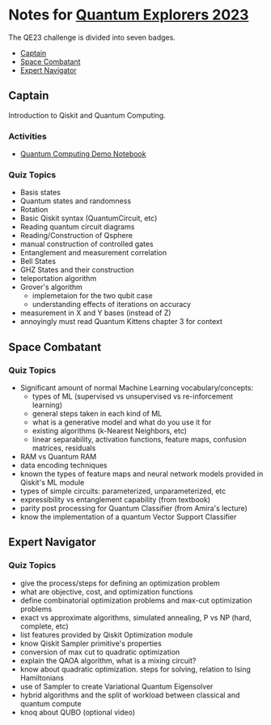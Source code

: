 # Notes for [Quantum Explorers 2023](https://challenges.quantum.ibm.com/quantum-explorers-23)
The QE23 challenge is divided into seven badges.
- [Captain](#captain)
- [Space Combatant](#space-combatant)
- [Expert Navigator](#expert-navigator)

## Captain
Introduction to Qiskit and Quantum Computing.

### Activities
- [Quantum Computing Demo Notebook](./Captain/QE_Introductory_Demo_2023.ipynb)


### Quiz Topics
- Basis states
- Quantum states and randomness
- Rotation
- Basic Qiskit syntax (QuantumCircuit, etc)
- Reading quantum circuit diagrams
- Reading/Construction of Qsphere
- manual construction of controlled gates
- Entanglement and measurement correlation
- Bell States
- GHZ States and their construction
- teleportation algorithm
- Grover's algorithm
  - implemetaion for the two qubit case
  - understanding effects of iterations on accuracy
- measurement in X and Y bases (instead of Z)
- annoyingly must read Quantum Kittens chapter 3 for context


## Space Combatant

### Quiz Topics
- Significant amount of normal Machine Learning vocabulary/concepts:
  - types of ML (supervised vs unsupervised vs re-inforcement learning)
  - general steps taken in each kind of ML
  - what is a generative model and what do you use it for
  - existing algorithms (k-Nearest Neighbors, etc)
  - linear separability, activation functions, feature maps, confusion matrices, residuals
- RAM vs Quantum RAM
- data encoding techniques
- known the types of feature maps and neural network models provided in Qiskit's ML module
- types of simple circuits: parameterized, unparameterized, etc
- expressibility vs entanglement capability (from textbook)
- parity post processing for Quantum Classifier (from Amira's lecture)
- know the implementation of a quantum Vector Support Classifier
 


## Expert Navigator

### Quiz Topics
- give the process/steps for defining an optimization problem
- what are objective, cost, and optimization functions
- define combinatorial optimization problems and max-cut optimization problems
- exact vs approximate algorithms, simulated annealing, P vs NP (hard, complete, etc)
- list features provided by Qiskit Optimization module
- know Qiskit Sampler primitive's properties
- conversion of max cut to quadratic optimization
- explain the QAOA algorithm, what is a mixing circuit?
- know about quadratic optimization.  steps for solving, relation to Ising Hamiltonians
- use of Sampler to create Variational Quantum Eigensolver
- hybrid algorithms and the split of workload between classical and quantum compute
- knoq about QUBO (optional video)

